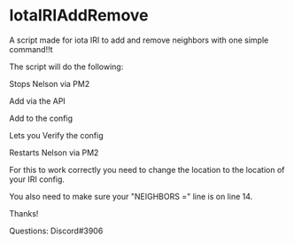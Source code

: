 # IotaIRIAddRemove
A script made for iota IRI to add and remove neighbors with one simple command!!t

The script will do the following:

Stops Nelson via PM2

Add via the API

Add to the config

Lets you Verify the config

Restarts Nelson via PM2


For this to work correctly you need to change the location to the location of your IRI config.

You also need to make sure your "NEIGHBORS =" line is on line 14.

Thanks!

Questions: Discord#3906
